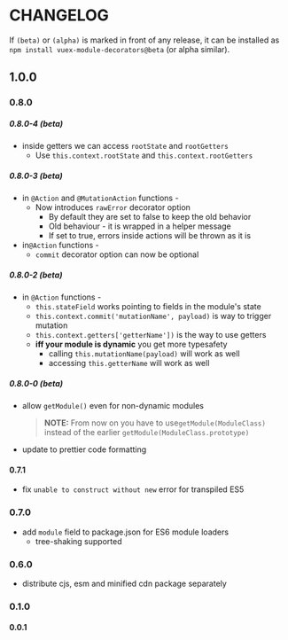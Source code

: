 # CHANGELOG
If `(beta)` or `(alpha)` is marked in front of any release, it can be
installed as `npm install vuex-module-decorators@beta` (or alpha similar).

## 1.0.0

### 0.8.0
##### 0.8.0-4 (beta)
  - inside getters we can access `rootState` and `rootGetters`
    - Use `this.context.rootState` and `this.context.rootGetters`

##### 0.8.0-3 (beta)
  - in `@Action` and `@MutationAction` functions -
    - Now introduces `rawError` decorator option
      - By default they are set to false to keep the old behavior
      - Old behaviour - it is wrapped in a helper message
      - If set to true, errors inside actions will be thrown as it is
  - in`@Action` functions -
    - `commit` decorator option can now be optional

##### 0.8.0-2 (beta)
 - in `@Action` functions -
    - `this.stateField` works pointing to fields in the module's state
    - `this.context.commit('mutationName', payload)` is way to trigger mutation
    - `this.context.getters['getterName'])` is the way to use getters
    - **iff your module is dynamic** you get more typesafety
        - calling `this.mutationName(payload)` will work as well
        - accessing `this.getterName` will work as well

##### 0.8.0-0 (beta)
 - allow `getModule()` even for non-dynamic modules

    > **NOTE:** From now on you have to use`getModule(ModuleClass)`  
    > instead of the earlier `getModule(ModuleClass.prototype)`
 - update to prettier code formatting

#### 0.7.1

 - fix `unable to construct without new` error for transpiled ES5

### 0.7.0
 - add `module` field to package.json for ES6 module loaders
    - tree-shaking supported
### 0.6.0
 - distribute cjs, esm and minified cdn package separately
### 0.1.0

#### 0.0.1
